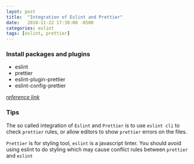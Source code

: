 ```yaml
---
layot: post
title:  "Integration of Eslint and Prettier"
date:   2018-11-22 17:30:00 -0500
categories: eslint
tags: [eslint, prettier]
---
```


### Install packages and plugins

* eslint
* prettier
* eslint-plugin-prettier
* eslint-config-prettier

*[reference link](https://prettier.io/docs/en/eslint.html)*

### Tips

The so called integration of `Eslint` and `Prettier` is to use `eslint cli` to check `prettier` rules, or allow editors to show `prettier` errors on the files.

`Prettier` is for styling tool, `eslint` is a javascript linter. You should avoid using eslint to do styling which may cause conflict rules between `prettier` and `eslint`